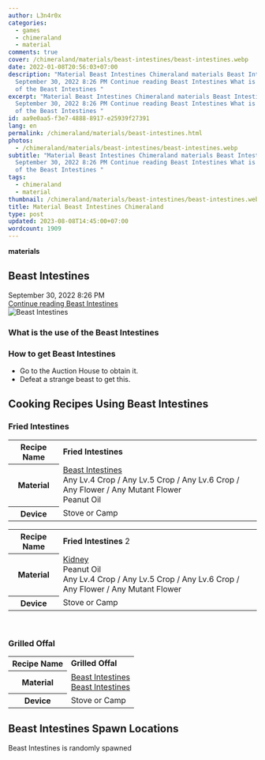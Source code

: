 ```yaml
---
author: L3n4r0x
categories:
  - games
  - chimeraland
  - material
comments: true
cover: /chimeraland/materials/beast-intestines/beast-intestines.webp
date: 2022-01-08T20:56:03+07:00
description: "Material Beast Intestines Chimeraland materials Beast Intestines
  September 30, 2022 8:26 PM Continue reading Beast Intestines What is the use
  of the Beast Intestines "
excerpt: "Material Beast Intestines Chimeraland materials Beast Intestines
  September 30, 2022 8:26 PM Continue reading Beast Intestines What is the use
  of the Beast Intestines "
id: aa9e0aa5-f3e7-4888-8917-e25939f27391
lang: en
permalink: /chimeraland/materials/beast-intestines.html
photos:
  - /chimeraland/materials/beast-intestines/beast-intestines.webp
subtitle: "Material Beast Intestines Chimeraland materials Beast Intestines
  September 30, 2022 8:26 PM Continue reading Beast Intestines What is the use
  of the Beast Intestines "
tags:
  - chimeraland
  - material
thumbnail: /chimeraland/materials/beast-intestines/beast-intestines.webp
title: Material Beast Intestines Chimeraland
type: post
updated: 2023-08-08T14:45:00+07:00
wordcount: 1909
---
```


<link
  rel="stylesheet"
  href="https://rawcdn.githack.com/dimaslanjaka/Web-Manajemen/870a349/css/bootstrap-5-3-0-alpha3-wrapper.css"
/>
<section id="bootstrap-wrapper">
  <div data-bs-theme="dark">
    <div
      class="row g-0 border rounded overflow-hidden flex-md-row mb-4 shadow-sm position-relative bg-dark text-light"
    >
      <div class="col p-4 d-flex flex-column position-static">
        <strong class="d-inline-block mb-2 text-success">materials</strong>
        <h2 class="mb-0">Beast Intestines</h2>
        <div class="mb-1 text-muted">September 30, 2022 8:26 PM</div>
        <a
          href="/chimeraland/materials/beast-intestines.html"
          class="stretched-link d-none text-primary"
          >Continue reading Beast Intestines</a
        >
      </div>
      <div class="col-auto d-none d-md-block d-lg-block">
        <img
          src="https://www.webmanajemen.com/chimeraland/materials/beast-intestines/beast-intestines.webp"
          alt="Beast Intestines"
        />
      </div>
    </div>
    <div class="row">
      <div class="col-lg-6 col-12 mb-2">
        <div class="card">
          <div class="card-body">
            <h3 class="card-title">What is the use of the Beast Intestines</h3>
            <div class="card-text"><ul></ul></div>
          </div>
        </div>
      </div>
      <div class="col-lg-6 col-12 mb-2">
        <div class="card">
          <div class="card-body">
            <h3 class="card-title">How to get Beast Intestines</h3>
            <div class="card-text">
              <ul>
                <li>Go to the Auction House to obtain it.</li>
                <li>Defeat a strange beast to get this.</li>
              </ul>
            </div>
          </div>
        </div>
      </div>
      <div class="col-12 mb-2">
        <h2 id="cookable">Cooking Recipes Using Beast Intestines</h2>
        <div id="recipe-fried-intestines">
          <h3 id="item-fried-intestines">Fried Intestines</h3>
          <div class="mb-2">
            <table class="table">
              <tr>
                <th>Recipe Name</th>
                <td><b>Fried Intestines</b></td>
              </tr>
              <tr>
                <th>Material</th>
                <td>
                  <a
                    class="text-decoration-none text-primary"
                    href="/chimeraland/materials/beast-intestines.html"
                    >Beast Intestines</a
                  ><br />Any Lv.4 Crop<span> / </span>Any Lv.5 Crop<span>
                    / </span
                  >Any Lv.6 Crop<span> / </span>Any Flower<span> / </span>Any
                  Mutant Flower<br />Peanut Oil
                </td>
              </tr>
              <tr>
                <th>Device</th>
                <td>Stove or Camp</td>
              </tr>
            </table>
          </div>
          <div class="mb-2">
            <table class="table">
              <tr>
                <th>Recipe Name</th>
                <td><b>Fried Intestines</b> 2</td>
              </tr>
              <tr>
                <th>Material</th>
                <td>
                  <a
                    class="text-decoration-none text-primary"
                    href="/chimeraland/materials/kidney.html"
                    >Kidney</a
                  ><br />Peanut Oil<br />Any Lv.4 Crop<span> / </span>Any Lv.5
                  Crop<span> / </span>Any Lv.6 Crop<span> / </span>Any
                  Flower<span> / </span>Any Mutant Flower
                </td>
              </tr>
              <tr>
                <th>Device</th>
                <td>Stove or Camp</td>
              </tr>
            </table>
          </div>
        </div>
        <br />
        <div id="recipe-grilled-offal">
          <h3 id="item-grilled-offal">Grilled Offal</h3>
          <div class="mb-2">
            <table class="table">
              <tr>
                <th>Recipe Name</th>
                <td><b>Grilled Offal</b></td>
              </tr>
              <tr>
                <th>Material</th>
                <td>
                  <a
                    class="text-decoration-none text-primary"
                    href="/chimeraland/materials/beast-intestines.html"
                    >Beast Intestines</a
                  ><br /><a
                    class="text-decoration-none text-primary"
                    href="/chimeraland/materials/beast-intestines.html"
                    >Beast Intestines</a
                  >
                </td>
              </tr>
              <tr>
                <th>Device</th>
                <td>Stove or Camp</td>
              </tr>
            </table>
          </div>
        </div>
      </div>
      <div class="col-12 mb-2">
        <h2>Beast Intestines Spawn Locations</h2>
        <p>Beast Intestines is randomly spawned</p>
      </div>
    </div>
  </div>
</section>